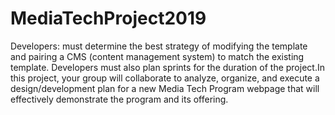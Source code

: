 # MediaTechProject2019
Developers: must determine the best strategy of modifying the template and pairing a CMS (content management system) to match the existing template. Developers must also plan sprints for the duration of the project.In this project, your group will collaborate to analyze, organize, and execute a design/development plan for a new Media Tech Program webpage that will effectively demonstrate the program and its offering. 

